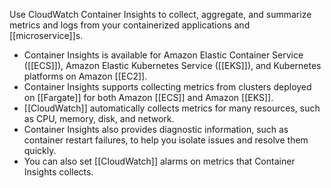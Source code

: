 Use CloudWatch Container Insights to collect, aggregate, and summarize metrics and logs from your containerized applications and [[microservice]]s. 

*   Container Insights is available for Amazon Elastic Container Service ([[ECS]]), Amazon Elastic Kubernetes Service ([[EKS]]), and Kubernetes platforms on Amazon [[EC2]].
*   Container Insights supports collecting metrics from clusters deployed on [[Fargate]] for both Amazon [[ECS]] and Amazon [[EKS]].
*   [[CloudWatch]] automatically collects metrics for many resources, such as CPU, memory, disk, and network.
*   Container Insights also provides diagnostic information, such as container restart failures, to help you isolate issues and resolve them quickly. 
*   You can also set [[CloudWatch]] alarms on metrics that Container Insights collects.